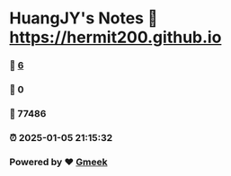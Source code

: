 # HuangJY's Notes :link: https://hermit200.github.io 
### :page_facing_up: [6](https://hermit200.github.io/tag.html) 
### :speech_balloon: 0 
### :hibiscus: 77486 
### :alarm_clock: 2025-01-05 21:15:32 
### Powered by :heart: [Gmeek](https://github.com/Meekdai/Gmeek)
